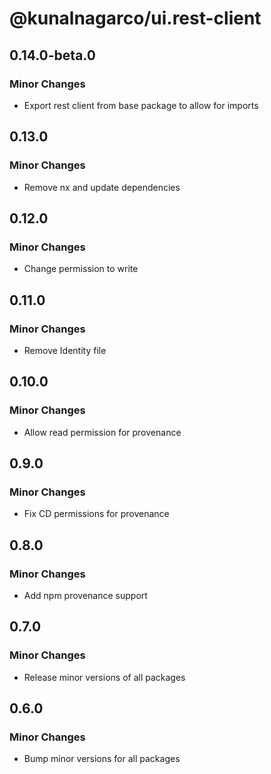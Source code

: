 # @kunalnagarco/ui.rest-client

## 0.14.0-beta.0

### Minor Changes

- Export rest client from base package to allow for imports

## 0.13.0

### Minor Changes

- Remove nx and update dependencies

## 0.12.0

### Minor Changes

- Change permission to write

## 0.11.0

### Minor Changes

- Remove Identity file

## 0.10.0

### Minor Changes

- Allow read permission for provenance

## 0.9.0

### Minor Changes

- Fix CD permissions for provenance

## 0.8.0

### Minor Changes

- Add npm provenance support

## 0.7.0

### Minor Changes

- Release minor versions of all packages

## 0.6.0

### Minor Changes

- Bump minor versions for all packages
